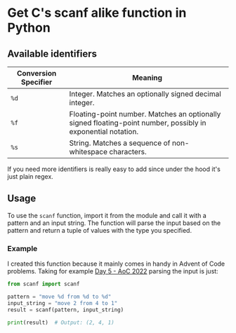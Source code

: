 # Get C's scanf alike function in Python

## Available identifiers
| Conversion Specifier | Meaning                                   |
|----------------------|-------------------------------------------|
| `%d`                 | Integer. Matches an optionally signed decimal integer. |
| `%f`                 | Floating-point number. Matches an optionally signed floating-point number, possibly in exponential notation. |
| `%s`                 | String. Matches a sequence of non-whitespace characters. |

If you need more identifiers is really easy to add since under the hood it's just plain regex.


## Usage

To use the `scanf` function, import it from the module and call it with a pattern and an input string. The function will parse the input based on the pattern and return a tuple of values with the type you specified.

### Example
I created this function because it mainly comes in handy in Advent of Code problems. Taking for example [Day 5 - AoC 2022](https://adventofcode.com/2022/day/5) parsing the input is just:

```python
from scanf import scanf 

pattern = "move %d from %d to %d"
input_string = "move 2 from 4 to 1"
result = scanf(pattern, input_string)

print(result)  # Output: (2, 4, 1)
